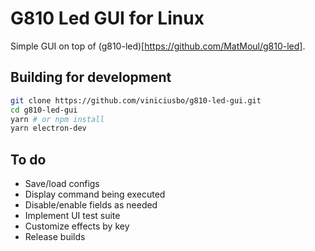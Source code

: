 # G810 Led GUI for Linux

Simple GUI on top of (g810-led)[https://github.com/MatMoul/g810-led].

## Building for development

```sh
git clone https://github.com/viniciusbo/g810-led-gui.git
cd g810-led-gui
yarn # or npm install
yarn electron-dev
```

## To do

- Save/load configs
- Display command being executed
- Disable/enable fields as needed
- Implement UI test suite
- Customize effects by key
- Release builds
